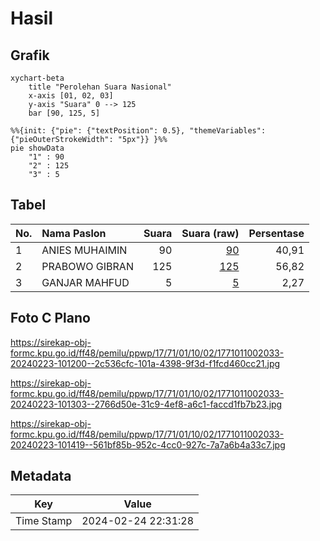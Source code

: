 # Hasil

## Grafik

```mermaid
xychart-beta
    title "Perolehan Suara Nasional"
    x-axis [01, 02, 03]
    y-axis "Suara" 0 --> 125
    bar [90, 125, 5]
```

```mermaid
%%{init: {"pie": {"textPosition": 0.5}, "themeVariables": {"pieOuterStrokeWidth": "5px"}} }%%
pie showData
    "1" : 90
    "2" : 125
    "3" : 5
```

## Tabel

| No. | Nama Paslon    | Suara | Suara (raw) | Persentase |
|:--- |:-------------- | -----:| -----------:| ----------:|
| 1   | ANIES MUHAIMIN | 90    | [90][p-1]   | 40,91      |
| 2   | PRABOWO GIBRAN | 125   | [125][p-2]  | 56,82      |
| 3   | GANJAR MAHFUD  | 5     | [5][p-3]    | 2,27       |


[p-1]: https://github.com/gigit-pemilu/pemilu-2024/blob/main/pilpres/hitung-suara/sub/17-bengkulu/sub/71-kota-bengkulu/sub/01-selebar/sub/1002-sukarami/sub/033-tps/sub/paslon-1.txt
[p-2]: https://github.com/gigit-pemilu/pemilu-2024/blob/main/pilpres/hitung-suara/sub/17-bengkulu/sub/71-kota-bengkulu/sub/01-selebar/sub/1002-sukarami/sub/033-tps/sub/paslon-2.txt
[p-3]: https://github.com/gigit-pemilu/pemilu-2024/blob/main/pilpres/hitung-suara/sub/17-bengkulu/sub/71-kota-bengkulu/sub/01-selebar/sub/1002-sukarami/sub/033-tps/sub/paslon-3.txt

## Foto C Plano

https://sirekap-obj-formc.kpu.go.id/ff48/pemilu/ppwp/17/71/01/10/02/1771011002033-20240223-101200--2c536cfc-101a-4398-9f3d-f1fcd460cc21.jpg

https://sirekap-obj-formc.kpu.go.id/ff48/pemilu/ppwp/17/71/01/10/02/1771011002033-20240223-101303--2766d50e-31c9-4ef8-a6c1-faccd1fb7b23.jpg

https://sirekap-obj-formc.kpu.go.id/ff48/pemilu/ppwp/17/71/01/10/02/1771011002033-20240223-101419--561bf85b-952c-4cc0-927c-7a7a6b4a33c7.jpg


## Metadata

| Key        | Value               |
| ---------- | ------------------- |
| Time Stamp | 2024-02-24 22:31:28 |



